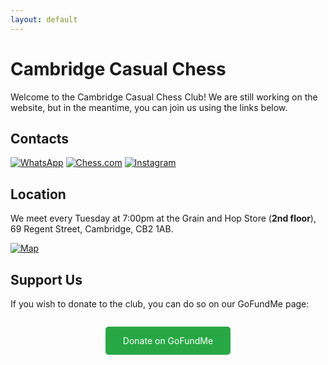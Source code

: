 ```yaml
---
layout: default
---
```


# Cambridge Casual Chess

Welcome to the Cambridge Casual Chess Club! We are still working on the website, but in the meantime, you can join us using the links below.

## Contacts

[![WhatsApp](https://img.icons8.com/color/48/000000/whatsapp.png)](https://chat.whatsapp.com/HpvIbSZHuYv0KDkhN7xna5)
 [![Chess.com](https://img.icons8.com/color/48/000000/chess-com)](https://www.chess.com/club/cambridge-casual-chess/join)
[![Instagram](https://img.icons8.com/color/48/000000/instagram-new.png)](https://www.instagram.com/cambridgecasualchess?igsh=NWJ2cWttNnk4a3Bj)




## Location
We meet every Tuesday at 7:00pm at the Grain and Hop Store (**2nd floor**), 69 Regent Street, Cambridge, CB2 1AB.

[![Map](https://img.icons8.com/color/48/000000/google-maps-new.png)](https://maps.app.goo.gl/k7hjT1QkWpfDZJrz7)

## Support Us

If you wish to donate to the club, you can do so on our GoFundMe page:

<div style="text-align:center;margin:2em;">
    <a href="https://gofund.me/75685c96" style="display:inline-block;font-size:1em;background-color:#28a745;color:white;padding:1em 2em;border-radius:5px;text-decoration:none;max-width:100%;overflow:hidden;text-overflow:ellipsis;white-space:nowrap;">Donate on GoFundMe</a>
</div>

